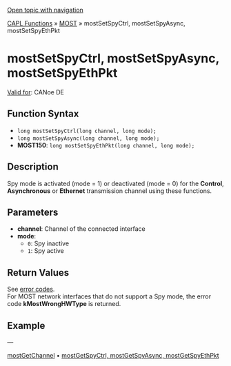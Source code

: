 [Open topic with navigation](../../../../../CANoeDEFamily.htm#Topics/CAPLFunctions/MOST/Functions/CAPLfunctionMOSTSetSpyCtrl.md)

[CAPL Functions](../../CAPLfunctions.md) » [MOST](../CAPLfunctionsMOSTOverview.md) » mostSetSpyCtrl, mostSetSpyAsync, mostSetSpyEthPkt

# mostSetSpyCtrl, mostSetSpyAsync, mostSetSpyEthPkt

[Valid for](../../../Shared/FeatureAvailability.md): CANoe DE

## Function Syntax

- `long mostSetSpyCtrl(long channel, long mode);`
- `long mostSetSpyAsync(long channel, long mode);`
- **MOST150**: `long mostSetSpyEthPkt(long channel, long mode);`

## Description

Spy mode is activated (mode = 1) or deactivated (mode = 0) for the **Control**, **Asynchronous** or **Ethernet** transmission channel using these functions.

## Parameters

- **channel**: Channel of the connected interface
- **mode**:
  - `0`: Spy inactive
  - `1`: Spy active

## Return Values

See [error codes](../CAPLfunctionsMOSTErrorCodes.md).  
For MOST network interfaces that do not support a Spy mode, the error code **kMostWrongHWType** is returned.

## Example

—

[mostGetChannel](CAPLfunctionMOSTGetChannel.md) • [mostGetSpyCtrl, mostGetSpyAsync, mostGetSpyEthPkt](CAPLfunctionMOSTGetSpyCtrl.md)
